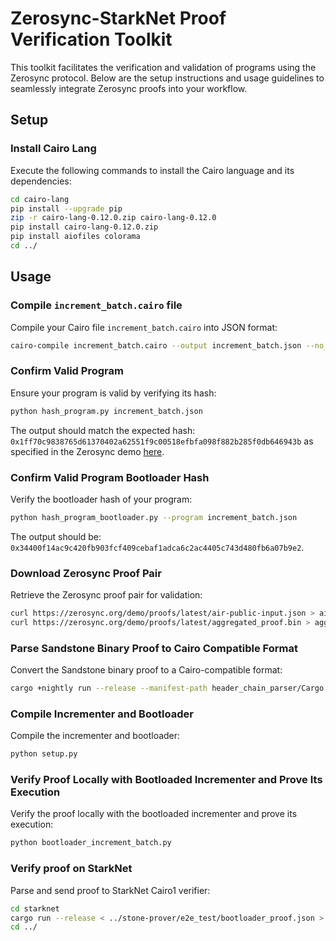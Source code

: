 # Zerosync-StarkNet Proof Verification Toolkit

This toolkit facilitates the verification and validation of programs using the Zerosync protocol. Below are the setup instructions and usage guidelines to seamlessly integrate Zerosync proofs into your workflow.

## Setup

### Install Cairo Lang

Execute the following commands to install the Cairo language and its dependencies:

```bash
cd cairo-lang
pip install --upgrade pip
zip -r cairo-lang-0.12.0.zip cairo-lang-0.12.0
pip install cairo-lang-0.12.0.zip
pip install aiofiles colorama
cd ../
```

## Usage

### Compile `increment_batch.cairo` file

Compile your Cairo file `increment_batch.cairo` into JSON format:

```bash
cairo-compile increment_batch.cairo --output increment_batch.json --no_debug_info --proof_mode
```

### Confirm Valid Program

Ensure your program is valid by verifying its hash:

```bash
python hash_program.py increment_batch.json
```

The output should match the expected hash: `0x1ff70c9838765d61370402a62551f9c00518efbfa098f882b285f0db646943b` as specified in the Zerosync demo [here](https://zerosync.org/demo/).

### Confirm Valid Program Bootloader Hash

Verify the bootloader hash of your program:

```bash
python hash_program_bootloader.py --program increment_batch.json
```

The output should be: `0x34400f14ac9c420fb903fcf409cebaf1adca6c2ac4405c743d480fb6a07b9e2`.

### Download Zerosync Proof Pair

Retrieve the Zerosync proof pair for validation:

```bash
curl https://zerosync.org/demo/proofs/latest/air-public-input.json > air-public-input.json
curl https://zerosync.org/demo/proofs/latest/aggregated_proof.bin > aggregated_proof.bin
```

### Parse Sandstone Binary Proof to Cairo Compatible Format

Convert the Sandstone binary proof to a Cairo-compatible format:

```bash
cargo +nightly run --release --manifest-path header_chain_parser/Cargo.toml aggregated_proof.bin air-public-input.json increment_batch.json increment_batch_proof.json proof
```

### Compile Incrementer and Bootloader

Compile the incrementer and bootloader:

```bash
python setup.py
```

### Verify Proof Locally with Bootloaded Incrementer and Prove Its Execution

Verify the proof locally with the bootloaded incrementer and prove its execution:

```bash
python bootloader_increment_batch.py
```

### Verify proof on StarkNet
Parse and send proof to StarkNet Cairo1 verifier:
```bash
cd starknet
cargo run --release < ../stone-prover/e2e_test/bootloader_proof.json > calldata && ./call_contract.sh
cd ../
```